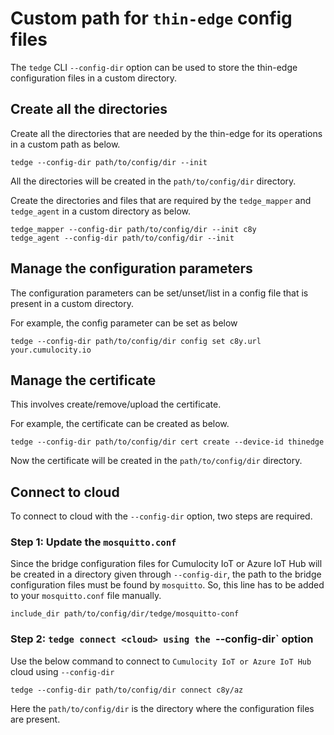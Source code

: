 # Custom path for `thin-edge` config files

The `tedge` CLI `--config-dir` option can be used to store the thin-edge
configuration files in a custom directory.

## Create all the directories
Create all the directories that are needed by the thin-edge for its operations in a custom path as below.

```shell
tedge --config-dir path/to/config/dir --init
```

All the directories will be created in the `path/to/config/dir` directory.

Create the directories and files that are required by the `tedge_mapper`
and `tedge_agent` in a custom directory as below.

```shell
tedge_mapper --config-dir path/to/config/dir --init c8y
tedge_agent --config-dir path/to/config/dir --init
```

## Manage the configuration parameters

The configuration parameters can be set/unset/list in a config file that is present
in a custom directory.

For example, the config parameter can be set as below

```shell
tedge --config-dir path/to/config/dir config set c8y.url your.cumulocity.io
```

## Manage the certificate

This involves create/remove/upload the certificate.

For example, the certificate can be created as below.


```shell
tedge --config-dir path/to/config/dir cert create --device-id thinedge
```

Now the certificate will be created in the `path/to/config/dir` directory.


## Connect to cloud

To connect to cloud with the `--config-dir` option, two steps are required.

### Step 1: Update the `mosquitto.conf`

Since the bridge configuration files for Cumulocity IoT or Azure IoT Hub will be created in a directory given through `--config-dir`,
the path to the bridge configuration files must be found by `mosquitto`.
So, this line has to be added to your `mosquitto.conf` file manually.

`include_dir path/to/config/dir/tedge/mosquitto-conf`

### Step 2: `tedge connect <cloud> using the `--config-dir` option

Use the below command to connect to `Cumulocity IoT or Azure IoT Hub` cloud using `--config-dir`

```shell
tedge --config-dir path/to/config/dir connect c8y/az
```
Here the `path/to/config/dir` is the directory where the configuration files are present.

